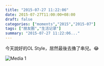 ```yaml
---
title: "2015-07-27 11:22:06"
date: 2015-07-27T11:00:00+08:00
draft: false
categories: ["moments","2015","2015-07"]
tags: ["朋友圈","生活记录"]
summary: "2015-07-27 11:22:06..."
---
```


今天說好的OL Style，居然最後去擼了串兒。😂

![Media 1](/Moments/photos/2015-07-27/201507271122060.jpg)

